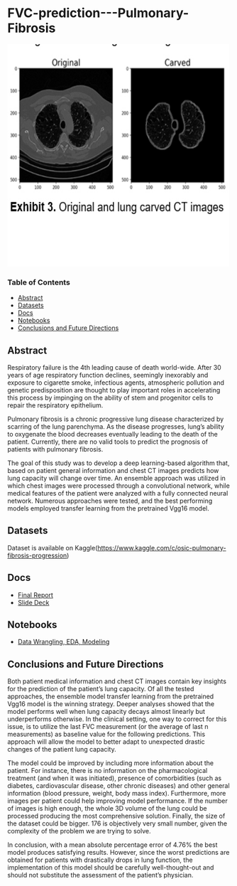 # FVC-prediction---Pulmonary-Fibrosis

<img src="https://github.com/Gianl-msi/FVC-prediction---Pulmonary-Fibrosis/blob/master/images/lung%20carved%20.JPG" width="500" height="500"/>

### Table of Contents
- [Abstract](#Abstract)
- [Datasets](#Datasets)
- [Docs](#Docs)
- [Notebooks](#Notebooks)
- [Conclusions and Future Directions](#Conclusions-and-Future-Directions)

## Abstract

Respiratory failure is the 4th leading cause of death world-wide. After 30 years of age respiratory function declines, seemingly inexorably and exposure to cigarette smoke, infectious agents, atmospheric pollution and genetic predisposition are thought to play important roles in accelerating this process by impinging on the ability of stem and progenitor cells to repair the respiratory epithelium.

Pulmonary fibrosis is a chronic progressive lung disease characterized by scarring of the lung parenchyma. As the disease progresses, lung’s ability to oxygenate the blood decreases eventually leading to the death of the patient. Currently, there are no valid tools to predict the prognosis of patients with pulmonary fibrosis. 

The goal of this study was to develop a deep learning-based algorithm that, based on patient general information and chest CT images predicts how lung capacity will change over time. An ensemble approach was utilized in which chest images were processed through a convolutional network, while medical features of the patient were analyzed with a fully connected neural network. Numerous approaches were tested, and the best performing models employed transfer learning from the pretrained Vgg16 model. 

## Datasets
Dataset is available on Kaggle(https://www.kaggle.com/c/osic-pulmonary-fibrosis-progression)

## Docs
- [Final Report](https://github.com/Gianl-msi/FVC-prediction---Pulmonary-Fibrosis/blob/master/Lung%20capacity%20prediction%20in%20patients%20with%20pulmonary%20fibrosis%20-%20REPORT.pdf)
- [Slide Deck](https://github.com/Gianl-msi/FVC-prediction---Pulmonary-Fibrosis/blob/master/Lung%20capacity%20prediction%20in%20patients%20with%20pulmonary%20fibrosis%20-%20SLIDES.pdf)

## Notebooks
- [Data Wrangling, EDA, Modeling](https://github.com/Gianl-msi/FVC-prediction---Pulmonary-Fibrosis/blob/master/Data%20wrangling%20-%20EDA%20-%20Modeling%20-%20Lung%20Fibrosis.ipynb)

## Conclusions and Future Directions
Both patient medical information and chest CT images contain key insights for the prediction of the patient’s lung capacity. Of all the tested approaches, the ensemble model transfer learning from the pretrained Vgg16 model is the winning strategy. Deeper analyses showed that the model performs well when lung capacity decays almost linearly but underperforms otherwise. In the clinical setting, one way to correct for this issue, is to utilize the last FVC measurement (or the average of last n measurements) as baseline value for the following predictions. This approach will allow the model to better adapt to unexpected drastic changes of the patient lung capacity. 

The model could be improved by including more information about the patient. For instance, there is no information on the pharmacological treatment (and when it was initiated), presence of comorbidities (such as diabetes, cardiovascular disease, other chronic diseases) and other general information (blood pressure, weight, body mass index). Furthermore, more images per patient could help improving model performance. If the number of images is high enough, the whole 3D volume of the lung could be processed producing the most comprehensive solution. Finally, the size of the dataset could be bigger. 176 is objectively very small number, given the complexity of the problem we are trying to solve.

In conclusion, with a mean absolute percentage error of 4.76% the best model produces satisfying results. However, since the worst predictions are obtained for patients with drastically drops in lung function, the implementation of this model should be carefully well-thought-out and should not substitute the assessment of the patient’s physician.  

